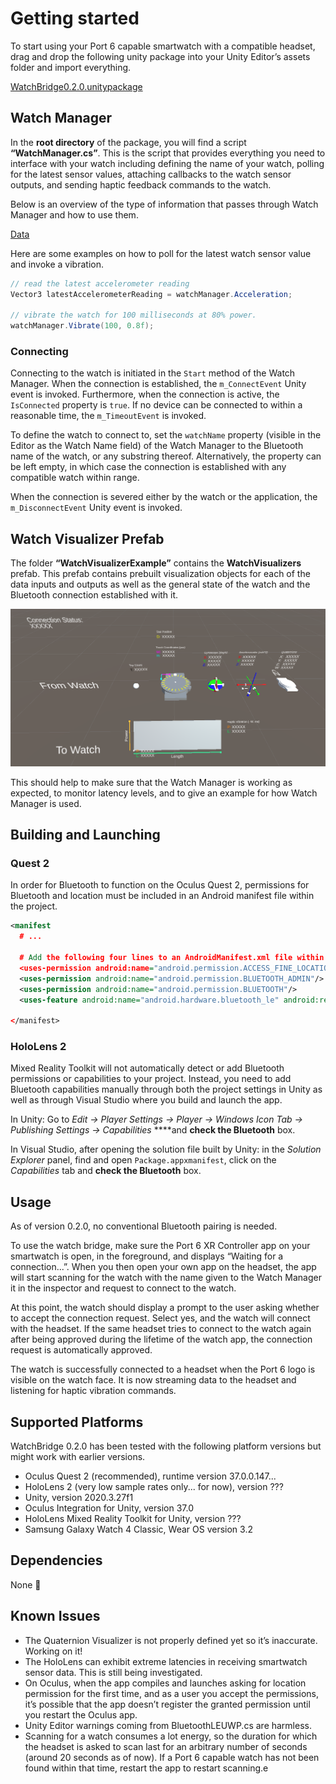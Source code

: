 # Getting started

To start using your Port 6 capable smartwatch with a compatible headset, drag and drop the following unity package into your Unity Editor’s assets folder and import everything.

[WatchBridge0.2.0.unitypackage](https://s3-us-west-2.amazonaws.com/secure.notion-static.com/dd23e5cf-551d-4504-8a78-cb17df823297/WatchBridge0.2.0.unitypackage)

## Watch Manager

In the **root directory** of the package, you will find a script **“WatchManager.cs”**. This is the script that provides everything you need to interface with your watch including defining the name of your watch, polling for the latest sensor values, attaching callbacks to the watch sensor outputs, and sending haptic feedback commands to the watch.

Below is an overview of the type of information that passes through Watch Manager and how to use them.

[Data](https://www.notion.so/6fce2e1fd89b44d780e9d7b19e68948a)

Here are some examples on how to poll for the latest watch sensor value and invoke a vibration.

```csharp
// read the latest accelerometer reading
Vector3 latestAccelerometerReading = watchManager.Acceleration;

// vibrate the watch for 100 milliseconds at 80% power.
watchManager.Vibrate(100, 0.8f);
```

### Connecting

Connecting to the watch is initiated in the `Start` method of the Watch Manager. When the connection is established, the `m_ConnectEvent` Unity event is invoked. Furthermore, when the connection is active, the `IsConnected` property is `true`. If no device can be connected to within a reasonable time, the `m_TimeoutEvent` is invoked.

To define the watch to connect to, set the `watchName` property (visible in the Editor as the Watch Name field) of the Watch Manager to the Bluetooth name of the watch, or any substring thereof. Alternatively, the property can be left empty, in which case the connection is established with any compatible watch within range.

When the connection is severed either by the watch or the application, the `m_DisconnectEvent` Unity event is invoked.

## Watch Visualizer Prefab

The folder **“WatchVisualizerExample”** contains the **WatchVisualizers** prefab. This prefab contains prebuilt visualization objects for each of the data inputs and outputs as well as the general state of the watch and the Bluetooth connection established with it.

![Watch Visualizer](img/watchvisprefab.png)

This should help to make sure that the Watch Manager is working as expected, to monitor latency levels, and to give an example for how Watch Manager is used.

## Building and Launching

### Quest 2

In order for Bluetooth to function on the Oculus Quest 2, permissions for Bluetooth and location must be included in an Android manifest file within the project.

```xml
<manifest
  # ...

  # Add the following four lines to an AndroidManifest.xml file within the project:
  <uses-permission android:name="android.permission.ACCESS_FINE_LOCATION" />
  <uses-permission android:name="android.permission.BLUETOOTH_ADMIN"/>
  <uses-permission android:name="android.permission.BLUETOOTH"/>
  <uses-feature android:name="android.hardware.bluetooth_le" android:required="false"/>

</manifest>
```

### HoloLens 2

Mixed Reality Toolkit will not automatically detect or add Bluetooth permissions or capabilities to your project. Instead, you need to add Bluetooth capabilities manually through both the project settings in Unity as well as through Visual Studio where you build and launch the app.

In Unity: Go to *Edit → Player Settings → Player → Windows Icon Tab → Publishing Settings → Capabilities* ****and **check the Bluetooth** box.

In Visual Studio, after opening the solution file built by Unity: in the *Solution Explorer* panel, find and open `Package.appxmanifest`, click on the *Capabilities* tab and **check the Bluetooth** box.

## Usage

As of version 0.2.0, no conventional Bluetooth pairing is needed.

To use the watch bridge, make sure the Port 6 XR Controller app on your smartwatch is open, in the foreground, and displays “Waiting for a connection...”. When you then open your own app on the headset, the app will start scanning for the watch with the name given to the Watch Manager it in the inspector and request to connect to the watch.

At this point, the watch should display a prompt to the user asking whether to accept the connection request. Select yes, and the watch will connect with the headset. If the same headset tries to connect to the watch again after being approved during the lifetime of the watch app, the connection request is automatically approved.

The watch is successfully connected to a headset when the Port 6 logo is visible on the watch face. It is now streaming data to the headset and listening for haptic vibration commands.

## Supported Platforms

WatchBridge 0.2.0 has been tested with the following platform versions but might work with earlier versions.

- Oculus Quest 2 (recommended), runtime version 37.0.0.147...
- HoloLens 2 (very low sample rates only... for now), version ???
- Unity, version 2020.3.27f1
- Oculus Integration for Unity, version 37.0
- HoloLens Mixed Reality Toolkit for Unity, version ???
- Samsung Galaxy Watch 4 Classic, Wear OS version 3.2

## Dependencies

None 🎉

## Known Issues

- The Quaternion Visualizer is not properly defined yet so it’s inaccurate. Working on it!
- The HoloLens can exhibit extreme latencies in receiving smartwatch sensor data. This is still being investigated.
- On Oculus, when the app compiles and launches asking for location permission for the first time, and as a user you accept the permissions, it’s possible that the app doesn’t register the granted permission until you restart the Oculus app.
- Unity Editor warnings coming from BluetoothLEUWP.cs are harmless.
- Scanning for a watch consumes a lot energy, so the duration for which the headset is asked to scan last for an arbitrary number of seconds (around 20 seconds as of now). If a Port 6 capable watch has not been found within that time, restart the app to restart scanning.e



